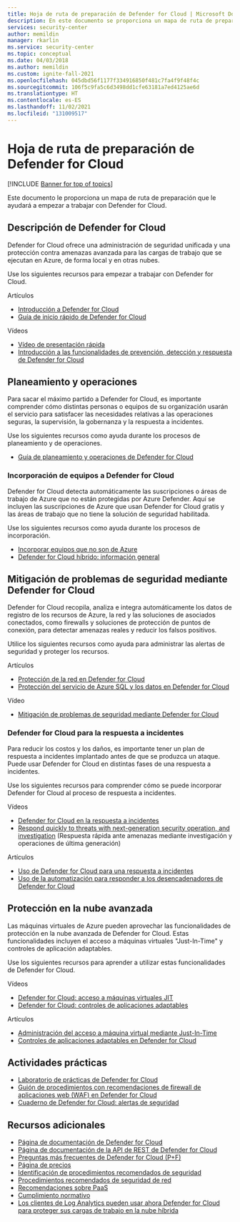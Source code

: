 ```yaml
---
title: Hoja de ruta de preparación de Defender for Cloud | Microsoft Docs
description: En este documento se proporciona un mapa de ruta de preparación para el desarrollo de Defender for Cloud.
services: security-center
author: memildin
manager: rkarlin
ms.service: security-center
ms.topic: conceptual
ms.date: 04/03/2018
ms.author: memildin
ms.custom: ignite-fall-2021
ms.openlocfilehash: 045dbd56f1177f334916850f481c7fa4f9f48f4c
ms.sourcegitcommit: 106f5c9fa5c6d3498dd1cfe63181a7ed4125ae6d
ms.translationtype: HT
ms.contentlocale: es-ES
ms.lasthandoff: 11/02/2021
ms.locfileid: "131009517"
---
```

# <a name="defender-for-cloud-readiness-roadmap"></a>Hoja de ruta de preparación de Defender for Cloud

[!INCLUDE [Banner for top of topics](./includes/banner.md)]

Este documento le proporciona un mapa de ruta de preparación que le ayudará a empezar a trabajar con Defender for Cloud.

## <a name="understanding-defender-for-cloud"></a>Descripción de Defender for Cloud
Defender for Cloud ofrece una administración de seguridad unificada y una protección contra amenazas avanzada para las cargas de trabajo que se ejecutan en Azure, de forma local y en otras nubes. 

Use los siguientes recursos para empezar a trabajar con Defender for Cloud.

Artículos
- [Introducción a Defender for Cloud](defender-for-cloud-introduction.md)
- [Guía de inicio rápido de Defender for Cloud](get-started.md)

Vídeos
- [Vídeo de presentación rápida](https://azure.microsoft.com/resources/videos/introduction-to-azure-security-center/)
- [Introducción a las funcionalidades de prevención, detección y respuesta de Defender for Cloud](https://azure.microsoft.com/resources/videos/azurecon-2015-new-azure-security-center-helps-you-prevent-detect-and-respond-to-threats/)

## <a name="planning-and-operations"></a>Planeamiento y operaciones

Para sacar el máximo partido a Defender for Cloud, es importante comprender cómo distintas personas o equipos de su organización usarán el servicio para satisfacer las necesidades relativas a las operaciones seguras, la supervisión, la gobernanza y la respuesta a incidentes.

Use los siguientes recursos como ayuda durante los procesos de planeamiento y de operaciones.

- [Guía de planeamiento y operaciones de Defender for Cloud](security-center-planning-and-operations-guide.md)


### <a name="onboarding-computers-to-defender-for-cloud"></a>Incorporación de equipos a Defender for Cloud
Defender for Cloud detecta automáticamente las suscripciones o áreas de trabajo de Azure que no están protegidas por Azure Defender. Aquí se incluyen las suscripciones de Azure que usan Defender for Cloud gratis y las áreas de trabajo que no tiene la solución de seguridad habilitada.

Use los siguientes recursos como ayuda durante los procesos de incorporación.

- [Incorporar equipos que no son de Azure](quickstart-onboard-machines.md)
- [Defender for Cloud híbrido: información general](https://youtu.be/NMa4L_M597k)

## <a name="mitigating-security-issues-using-defender-for-cloud"></a>Mitigación de problemas de seguridad mediante Defender for Cloud
Defender for Cloud recopila, analiza e integra automáticamente los datos de registro de los recursos de Azure, la red y las soluciones de asociados conectados, como firewalls y soluciones de protección de puntos de conexión, para detectar amenazas reales y reducir los falsos positivos.

Utilice los siguientes recursos como ayuda para administrar las alertas de seguridad y proteger los recursos.

Artículos    
- [Protección de la red en Defender for Cloud](./protect-network-resources.md)
- [Protección del servicio de Azure SQL y los datos en Defender for Cloud](./implement-security-recommendations.md)


Vídeo    
- [Mitigación de problemas de seguridad mediante Defender for Cloud](https://channel9.msdn.com/Blogs/Azure-Security-Videos/Mitigating-Security-Issues-using-Azure-Security-Center)

### <a name="defender-for-cloud-for-incident-response"></a>Defender for Cloud para la respuesta a incidentes
Para reducir los costos y los daños, es importante tener un plan de respuesta a incidentes implantado antes de que se produzca un ataque. Puede usar Defender for Cloud en distintas fases de una respuesta a incidentes.

Use los siguientes recursos para comprender cómo se puede incorporar Defender for Cloud al proceso de respuesta a incidentes.

Vídeos    
* [Defender for Cloud en la respuesta a incidentes](https://channel9.msdn.com/Blogs/Azure-Security-Videos/Azure-Security-Center-in-Incident-Response)
* [Respond quickly to threats with next-generation security operation, and investigation](https://youtu.be/e8iFCz5RM4g) (Respuesta rápida ante amenazas mediante investigación y operaciones de última generación)

Artículos    
* [Uso de Defender for Cloud para una respuesta a incidentes](./tutorial-security-incident.md)
* [Uso de la automatización para responder a los desencadenadores de Defender for Cloud](workflow-automation.md)

## <a name="advanced-cloud-defense"></a>Protección en la nube avanzada

Las máquinas virtuales de Azure pueden aprovechar las funcionalidades de protección en la nube avanzada de Defender for Cloud. Estas funcionalidades incluyen el acceso a máquinas virtuales "Just-In-Time" y controles de aplicación adaptables.

Use los siguientes recursos para aprender a utilizar estas funcionalidades de Defender for Cloud.

Vídeos    
* [Defender for Cloud: acceso a máquinas virtuales JIT](https://youtu.be/UOQb2FcdQnU)
* [Defender for Cloud: controles de aplicaciones adaptables](https://youtu.be/wWWekI1Y9ck)

Artículos    
* [Administración del acceso a máquina virtual mediante Just-In-Time](./just-in-time-access-usage.md)
* [Controles de aplicaciones adaptables en Defender for Cloud](./adaptive-application-controls.md)

## <a name="hands-on-activities"></a>Actividades prácticas

* [Laboratorio de prácticas de Defender for Cloud](https://www.microsoft.com/handsonlabs/SelfPacedLabs/?storyGuid=78871abf-6f35-4aa0-840f-d801f5cdbd72)
* [Guión de procedimientos con recomendaciones de firewall de aplicaciones web (WAF) en Defender for Cloud](https://gallery.technet.microsoft.com/ASC-Playbook-Protect-38bd47ff)
* [Cuaderno de Defender for Cloud: alertas de seguridad](https://gallery.technet.microsoft.com/Azure-Security-Center-f621a046)

## <a name="additional-resources"></a>Recursos adicionales
* [Página de documentación de Defender for Cloud](./index.yml)
* [Página de documentación de la API de REST de Defender for Cloud](/previous-versions/azure/reference/mt704034(v=azure.100))
* [Preguntas más frecuentes de Defender for Cloud (P+F)](./faq-general.yml)
* [Página de precios](https://azure.microsoft.com/pricing/details/security-center/)
* [Identificación de procedimientos recomendados de seguridad](../security/fundamentals/identity-management-best-practices.md)
* [Procedimientos recomendados de seguridad de red](../security/fundamentals/network-best-practices.md)
* [Recomendaciones sobre PaaS](../security/fundamentals/paas-deployments.md)
* [Cumplimiento normativo](https://www.microsoft.com/trustcenter/compliance/due-diligence-checklist)
* [Los clientes de Log Analytics pueden usar ahora Defender for Cloud para proteger sus cargas de trabajo en la nube híbrida](/archive/blogs/msoms/oms-customers-can-now-use-azure-security-center-to-protect-their-hybrid-cloud-workloads)
